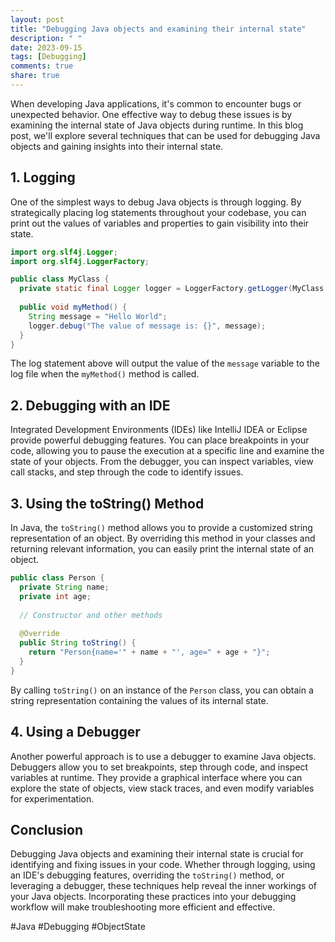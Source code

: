 ```yaml
---
layout: post
title: "Debugging Java objects and examining their internal state"
description: " "
date: 2023-09-15
tags: [Debugging]
comments: true
share: true
---
```


When developing Java applications, it's common to encounter bugs or unexpected behavior. One effective way to debug these issues is by examining the internal state of Java objects during runtime. In this blog post, we'll explore several techniques that can be used for debugging Java objects and gaining insights into their internal state. 

## 1. Logging

One of the simplest ways to debug Java objects is through logging. By strategically placing log statements throughout your codebase, you can print out the values of variables and properties to gain visibility into their state. 

```java
import org.slf4j.Logger;
import org.slf4j.LoggerFactory;

public class MyClass {
  private static final Logger logger = LoggerFactory.getLogger(MyClass.class);
  
  public void myMethod() {
    String message = "Hello World";
    logger.debug("The value of message is: {}", message);
  }
}
```
The log statement above will output the value of the `message` variable to the log file when the `myMethod()` method is called.

## 2. Debugging with an IDE

Integrated Development Environments (IDEs) like IntelliJ IDEA or Eclipse provide powerful debugging features. You can place breakpoints in your code, allowing you to pause the execution at a specific line and examine the state of your objects. From the debugger, you can inspect variables, view call stacks, and step through the code to identify issues.

## 3. Using the toString() Method

In Java, the `toString()` method allows you to provide a customized string representation of an object. By overriding this method in your classes and returning relevant information, you can easily print the internal state of an object. 

```java
public class Person {
  private String name;
  private int age;
  
  // Constructor and other methods
  
  @Override
  public String toString() {
    return "Person{name='" + name + "', age=" + age + "}";
  }
}
```

By calling `toString()` on an instance of the `Person` class, you can obtain a string representation containing the values of its internal state.

## 4. Using a Debugger

Another powerful approach is to use a debugger to examine Java objects. Debuggers allow you to set breakpoints, step through code, and inspect variables at runtime. They provide a graphical interface where you can explore the state of objects, view stack traces, and even modify variables for experimentation.

## Conclusion

Debugging Java objects and examining their internal state is crucial for identifying and fixing issues in your code. Whether through logging, using an IDE's debugging features, overriding the `toString()` method, or leveraging a debugger, these techniques help reveal the inner workings of your Java objects. Incorporating these practices into your debugging workflow will make troubleshooting more efficient and effective.

#Java #Debugging #ObjectState